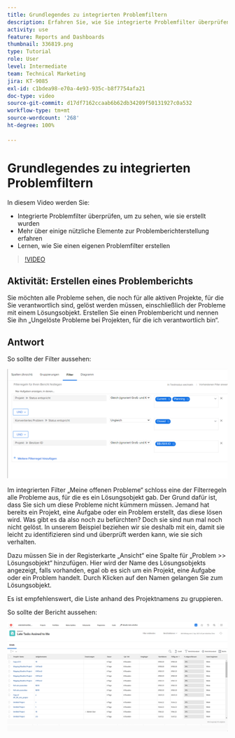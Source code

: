 ```yaml
---
title: Grundlegendes zu integrierten Problemfiltern
description: Erfahren Sie, wie Sie integrierte Problemfilter überprüfen können, um zu sehen, wie sie erstellt wurden, und erstellen Sie einen eigenen Problemfilter in Workfront.
activity: use
feature: Reports and Dashboards
thumbnail: 336819.png
type: Tutorial
role: User
level: Intermediate
team: Technical Marketing
jira: KT-9085
exl-id: c1bdea98-e70a-4e93-935c-b8f7754afa21
doc-type: video
source-git-commit: d17df7162ccaab6b62db34209f50131927c0a532
workflow-type: tm+mt
source-wordcount: '268'
ht-degree: 100%

---
```


# Grundlegendes zu integrierten Problemfiltern

In diesem Video werden Sie:

* Integrierte Problemfilter überprüfen, um zu sehen, wie sie erstellt wurden
* Mehr über einige nützliche Elemente zur Problemberichterstellung erfahren
* Lernen, wie Sie einen eigenen Problemfilter erstellen

>[!VIDEO](https://video.tv.adobe.com/v/336819/?quality=12&learn=on&enablevpops)

## Aktivität: Erstellen eines Problemberichts

Sie möchten alle Probleme sehen, die noch für alle aktiven Projekte, für die Sie verantwortlich sind, gelöst werden müssen, einschließlich der Probleme mit einem Lösungsobjekt. Erstellen Sie einen Problembericht und nennen Sie ihn „Ungelöste Probleme bei Projekten, für die ich verantwortlich bin“.

## Antwort

So sollte der Filter aussehen:

![Ein Screenshot des Bildschirms zum Erstellen eines Problemfilters](assets/opening-built-in-issue-filters-1.png)

Im integrierten Filter „Meine offenen Probleme“ schloss eine der Filterregeln alle Probleme aus, für die es ein Lösungsobjekt gab. Der Grund dafür ist, dass Sie sich um diese Probleme nicht kümmern müssen. Jemand hat bereits ein Projekt, eine Aufgabe oder ein Problem erstellt, das diese lösen wird. Was gibt es da also noch zu befürchten? Doch sie sind nun mal noch nicht gelöst. In unserem Beispiel beziehen wir sie deshalb mit ein, damit sie leicht zu identifizieren sind und überprüft werden kann, wie sie sich verhalten.

Dazu müssen Sie in der Registerkarte „Ansicht“ eine Spalte für „Problem >> Lösungsobjekt“ hinzufügen. Hier wird der Name des Lösungsobjekts angezeigt, falls vorhanden, egal ob es sich um ein Projekt, eine Aufgabe oder ein Problem handelt. Durch Klicken auf den Namen gelangen Sie zum Lösungsobjekt.

Es ist empfehlenswert, die Liste anhand des Projektnamens zu gruppieren.

So sollte der Bericht aussehen:

![Ein Bild eines Problemberichts](assets/opening-built-in-issue-filters-2.png)
